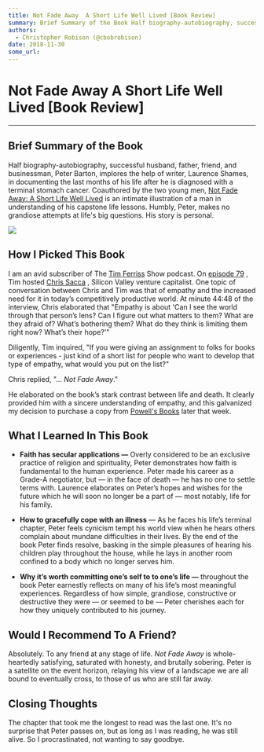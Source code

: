 ```yaml
---
title: Not Fade Away  A Short Life Well Lived [Book Review]
summary: Brief Summary of the Book Half biography-autobiography, successful husband, father, friend, and businessman, Peter Barton, implores the help of writer, Laurence Shames, in documenting the last months of his life after he is diagnosed with a terminal stomach cancer. Coauthored by the two young men, Not Fade Away- A Short Life Well Lived is an intimate illustration of a man in understanding of his capstone life lessons. Humbly, Peter, makes no grandiose attempts at lifes big questions. His story i
authors:
  - Christopher Robison (@cbobrobison)
date: 2018-11-30
some_url: 
---
```


# Not Fade Away  A Short Life Well Lived [Book Review]


----


## Brief Summary of the Book
Half biography-autobiography, successful husband, father, friend, and businessman, Peter Barton, implores the help of writer, Laurence Shames, in documenting the last months of his life after he is diagnosed with a terminal stomach cancer. Coauthored by the two young men, 
[Not Fade Away: A Short Life Well Lived](https://www.google.com/url?sa=t&source=web&rct=j&url=https://www.amazon.com/Not-Fade-Away-Short-Lived/dp/006073731X&ved=2ahUKEwiVyOea0-PeAhVrHjQIHYf0DosQFjAMegQIBhAB&usg=AOvVaw2Onxre-Ub-z90LvF7pYGOg)
 is an intimate illustration of a man in understanding of his capstone life lessons. Humbly, Peter, makes no grandiose attempts at life's big questions. His story is personal.

![](https://api.beta.kauri.io:443/ipfs/QmSQBY4N2ndTE3bbm5bsaYeUvrbxpKRKyUG1zRsc8fyBuK)


## How I Picked This Book
I am an avid subscriber of The 
[Tim Ferriss](https://medium.com/@timferriss)
 Show podcast. On 
[episode 79](https://tim.blog/2015/05/30/chris-sacca/)
 , Tim hosted 
[Chris Sacca](https://medium.com/@sacca)
 , Silicon Valley venture capitalist. One topic of conversation between Chris and Tim was that of empathy and the increased need for it in today’s competitively productive world. At minute 44:48 of the interview, Chris elaborated that "Empathy is about 'Can I see the world through that person’s lens? Can I figure out what matters to them? What are they afraid of? What’s bothering them? What do they think is limiting them right now? What’s their hope?’"

Diligently, Tim inquired, "If you were giving an assignment to folks for books or experiences - just kind of a short list for people who want to develop that type of empathy, what would you put on the list?"

Chris replied, "... _Not Fade Away_."

He elaborated on the book’s stark contrast between life and death. It clearly provided him with a sincere understanding of empathy, and this galvanized my decision to purchase a copy from 
[Powell's Books](https://medium.com/@Powells)
 later that week.

## What I Learned In This Book

 *  **Faith has secular applications —** Overly considered to be an exclusive practice of religion and spirituality, Peter demonstrates how faith is fundamental to the human experience. Peter made his career as a Grade-A negotiator, but — in the face of death — he has no one to settle terms with. Laurence elaborates on Peter’s hopes and wishes for the future which he will soon no longer be a part of — most notably, life for his family.

 *  **How to gracefully cope with an illness** — As he faces his life’s terminal chapter, Peter feels cynicism tempt his world view when he hears others complain about mundane difficulties in their lives. By the end of the book Peter finds resolve, basking in the simple pleasures of hearing his children play throughout the house, while he lays in another room confined to a body which no longer serves him.

 *  **Why it’s worth committing one’s self to to one’s life —** throughout the book Peter earnestly reflects on many of his life’s most meaningful experiences. Regardless of how simple, grandiose, constructive or destructive they were — or seemed to be — Peter cherishes each for how they uniquely contributed to his journey.

## Would I Recommend To A Friend?
Absolutely. To any friend at any stage of life. 
_Not Fade Away_
 is whole-heartedly satisfying, saturated with honesty, and brutally sobering. Peter is a satellite on the event horizon, relaying his view of a landscape we are all bound to eventually cross, to those of us who are still far away.

## Closing Thoughts
The chapter that took me the longest to read was the last one. It's no surprise that Peter passes on, but as long as I was reading, he was still alive. So I procrastinated, not wanting to say goodbye.
